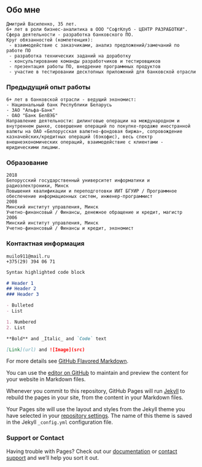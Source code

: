 ## Обо мне
```
Дмитрий Василенко, 35 лет. 
6+ лет в роли бизнес-аналитика в ООО "СофтКлуб - ЦЕНТР РАЗРАБОТКИ".
Сфера деятельности - разработка банковского ПО.
Круг обязанностей (компетенция):
 - взаимодействие с заказчиками, анализ предложений/замечаний по работе ПО
 - разработка технических заданий на доработку
 - консультирование команды разработчиков и тестировщиков
 - презентация работы ПО, внедрение программных продуктов
 - участие в тестировании десктопных приложений для банковской отрасли
```
### Предыдущий опыт работы
```
6+ лет в банковской отрасли - ведущий экономист:
- Национальный банк Республики Беларусь 
- ЗАО "Альфа-Банк"
- ОАО "Банк БелВЭБ"
Направление деятельности: дилинговые операции на международном и внутреннем рынке, совершение операций по покупке-продаже иностранной валюты на ОАО «Белорусская валютно-фондовая биржа», сопровождение казначейских/кредитных операций (бэкофис), весь спектр внешнеэкономических операций, взаимодействие с клиентами - юридическими лицами.
```
### Образование
```
2018
Белорусский государственный университет информатики и радиоэлектроники, Минск
Повышения квалификации и переподготовки ИИТ БГУИР / Программное обеспечение информационных систем, инженер-программист
2008
Минский институт управления, Минск
Учетно-финансовый / Финансы, денежное обращение и кредит, магистр
2006
Минский институт управления, Минск
Учетно-финансовый / Финансы и кредит, экономист
```
### Контактная информация
```
muilo911@mail.ru
+375(29) 394 06 71
```

```markdown
Syntax highlighted code block

# Header 1
## Header 2
### Header 3

- Bulleted
- List

1. Numbered
2. List

**Bold** and _Italic_ and `Code` text

[Link](url) and ![Image](src)
```

For more details see [GitHub Flavored Markdown](https://guides.github.com/features/mastering-markdown/).

You can use the [editor on GitHub](https://github.com/muilo911/muilo911.github.io/edit/master/README.md) to maintain and preview the content for your website in Markdown files.

Whenever you commit to this repository, GitHub Pages will run [Jekyll](https://jekyllrb.com/) to rebuild the pages in your site, from the content in your Markdown files.

Your Pages site will use the layout and styles from the Jekyll theme you have selected in your [repository settings](https://github.com/muilo911/muilo911.github.io/settings). The name of this theme is saved in the Jekyll `_config.yml` configuration file.

### Support or Contact

Having trouble with Pages? Check out our [documentation](https://help.github.com/categories/github-pages-basics/) or [contact support](https://github.com/contact) and we’ll help you sort it out.
